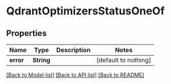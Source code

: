 # QdrantOptimizersStatusOneOf


## Properties
Name | Type | Description | Notes
------------ | ------------- | ------------- | -------------
**error** | **String** |  | [default to nothing]


[[Back to Model list]](../README.md#models) [[Back to API list]](../README.md#api-endpoints) [[Back to README]](../README.md)


